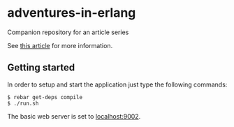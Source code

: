 # adventures-in-erlang
Companion repository for an article series

See [this article](http://joekinley.org/adventures-in-erlang-starting-an-application/) for more information.

## Getting started

In order to setup and start the application just type the following commands:

```
$ rebar get-deps compile
$ ./run.sh
```

The basic web server is set to [localhost:9002](http://localhost:9002).
